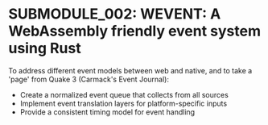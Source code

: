 # SUBMODULE_002: WEVENT: A WebAssembly friendly event system using Rust

To address different event models between web and native, and to take a 'page' from Quake 3 (Carmack's Event Journal):

- Create a normalized event queue that collects from all sources
- Implement event translation layers for platform-specific inputs
- Provide a consistent timing model for event handling
